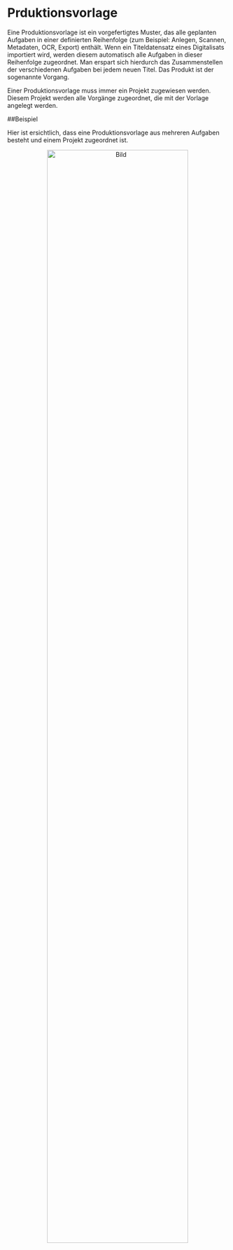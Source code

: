 # Prduktionsvorlage

Eine Produktionsvorlage ist ein vorgefertigtes Muster, das alle geplanten Aufgaben in einer definierten Reihenfolge (zum Beispiel: Anlegen, Scannen, Metadaten, OCR, Export) enthält. Wenn ein Titeldatensatz eines Digitalisats importiert wird, werden diesem automatisch alle Aufgaben in dieser Reihenfolge zugeordnet. Man erspart sich hierdurch das Zusammenstellen der verschiedenen Aufgaben bei jedem neuen Titel. Das Produkt ist der sogenannte Vorgang.

Einer Produktionsvorlage muss immer ein Projekt zugewiesen werden. Diesem Projekt werden alle Vorgänge zugeordnet, die mit der Vorlage angelegt werden. 

##Beispiel

Hier ist ersichtlich, dass eine Produktionsvorlage aus mehreren Aufgaben besteht und einem Projekt zugeordnet ist.

<center><img src= "/user/pictures/ProduktionsvorlagenWorkflow.png" alt="Bild" width= 80% height= auto></center>
